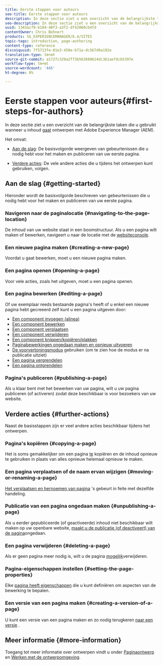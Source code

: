 ```yaml
---
title: Eerste stappen voor auteurs
seo-title: Eerste stappen voor auteurs
description: In deze sectie ziet u een overzicht van de belangrijkste taken die u gebruikt wanneer u begint met het ontwerpen van inhoud met Adobe Experience Manager (AEM).
seo-description: In deze sectie ziet u een overzicht van de belangrijkste taken die u gebruikt wanneer u begint met het ontwerpen van inhoud met Adobe Experience Manager (AEM).
uuid: 1343acf9-b104-40f3-a3f2-df42060cb4fd
contentOwner: Chris Bohnert
products: SG_EXPERIENCEMANAGER/6.4/SITES
topic-tags: introduction, page-authoring
content-type: reference
discoiquuid: 7f5713fe-01e3-450e-b71a-dc567d9a192e
translation-type: tm+mt
source-git-commit: a172fc329a2f73b563690624dc361aefdcb5397e
workflow-type: tm+mt
source-wordcount: '445'
ht-degree: 0%

---
```



# Eerste stappen voor auteurs{#first-steps-for-authors}

In deze sectie ziet u een overzicht van de belangrijkste taken die u gebruikt wanneer u inhoud [gaat](/help/sites-authoring/author.md#concept-of-authoring-and-publishing) ontwerpen met Adobe Experience Manager (AEM).

Het omvat:

* [Aan de slag](#getting-started): De basisvolgorde weergeven van gebeurtenissen die u nodig hebt voor het maken en publiceren van uw eerste pagina.

* [Verdere acties](#further-actions): De vele andere acties die u tijdens het ontwerpen kunt gebruiken, volgen.

## Aan de slag {#getting-started}

Hieronder wordt de basisvolgorde beschreven van gebeurtenissen die u nodig hebt voor het maken en publiceren van uw eerste pagina.

### Navigeren naar de paginalocatie {#navigating-to-the-page-location}

De inhoud van uw website staat in een boomstructuur. Als u een pagina wilt maken of bewerken, navigeert u naar de locatie met de [websiteconsole](/help/sites-classic-ui-authoring/author-env-basic-handling.md#navigating-with-the-websites-console).

### Een nieuwe pagina maken {#creating-a-new-page}

Voordat u gaat bewerken, moet u een nieuwe pagina [](/help/sites-classic-ui-authoring/classic-page-author-manage-pages.md#creating-a-new-page)maken.

### Een pagina openen {#opening-a-page}

Voor vele acties, zoals het uitgeven, moet u een pagina [](/help/sites-classic-ui-authoring/classic-page-author-manage-pages.md#opening-a-page-for-editing)openen.

### Een pagina bewerken {#editing-a-page}

Of uw exemplaar reeds bestaande pagina&#39;s heeft of u enkel een nieuwe pagina hebt gecreeerd zelf kunt u een pagina [](/help/sites-classic-ui-authoring/classic-page-author-edit-content.md) uitgeven door:

* [Een component invoegen (alinea)](/help/sites-classic-ui-authoring/classic-page-author-edit-content.md#inserting-a-component)
* [Een component bewerken](/help/sites-classic-ui-authoring/classic-page-author-edit-content.md#editing-a-component-content-and-properties)
* [Een component verplaatsen](/help/sites-classic-ui-authoring/classic-page-author-edit-content.md#moving-a-component)
* [Een component verwijderen](/help/sites-classic-ui-authoring/classic-page-author-edit-content.md#deleting-a-component)
* [Een component knippen/kopiëren/plakken](/help/sites-classic-ui-authoring/classic-page-author-edit-content.md#cut-copy-paste-a-component)
* [Paginabewerkingen ongedaan maken en opnieuw uitvoeren](/help/sites-classic-ui-authoring/classic-page-author-edit-content.md#undoing-and-redoing-page-edits)
* [De voorvertoningsmodus](/help/sites-classic-ui-authoring/classic-page-author-edit-content.md#previewing-pages) gebruiken (om te zien hoe de modus er na publicatie uitziet)
* [Een pagina vergrendelen](/help/sites-classic-ui-authoring/classic-page-author-edit-content.md#locking-a-page)
* [Een pagina ontgrendelen](/help/sites-classic-ui-authoring/classic-page-author-edit-content.md#unlocking-a-page)

### Pagina&#39;s publiceren {#publishing-a-page}

Als u klaar bent met het bewerken van uw pagina, wilt u uw pagina [](/help/sites-classic-ui-authoring/classic-page-author-publish-pages.md#main-pars-title-10) publiceren (of activeren) zodat deze beschikbaar is voor bezoekers van uw website.

## Verdere acties {#further-actions}

Naast de basisstappen zijn er veel andere acties beschikbaar tijdens het ontwerpen.

### Pagina&#39;s kopiëren {#copying-a-page}

Het is soms gemakkelijker om een pagina [te](/help/sites-classic-ui-authoring/classic-page-author-manage-pages.md#copying-and-pasting-a-page) kopiëren en de inhoud opnieuw te gebruiken in plaats van alles opnieuw helemaal opnieuw te maken.

### Een pagina verplaatsen of de naam ervan wijzigen {#moving-or-renaming-a-page}

[Het verplaatsen en hernoemen van pagina](/help/sites-classic-ui-authoring/classic-page-author-manage-pages.md#moving-or-renaming-page) &#39;s gebeurt in feite met dezelfde handeling.

### Publicatie van een pagina ongedaan maken {#unpublishing-a-page}

Als u eerder gepubliceerde (of geactiveerde) inhoud niet beschikbaar wilt maken op uw openbare website, [maakt u de publicatie (of deactiveert) van de pagina](/help/sites-classic-ui-authoring/classic-page-author-publish-pages.md#unpublishing-a-page)ongedaan.

### Een pagina verwijderen {#deleting-a-page}

Als er geen pagina meer nodig is, wilt u de pagina [mogelijk](/help/sites-classic-ui-authoring/classic-page-author-manage-pages.md#deleting-a-page)verwijderen.

### Pagina-eigenschappen instellen {#setting-the-page-properties}

Elke [pagina heeft eigenschappen](/help/sites-classic-ui-authoring/classic-page-author-edit-page-properties.md) die u kunt definiëren om aspecten van de bewerking te bepalen.

### Een versie van een pagina maken {#creating-a-version-of-a-page}

U kunt een versie van een pagina [](/help/sites-classic-ui-authoring/classic-page-author-work-with-versions.md#creating-a-new-version) maken en zo nodig terugkeren [naar een versie](/help/sites-classic-ui-authoring/classic-page-author-work-with-versions.md#restoring-a-page-version-from-sidekick) .

## Meer informatie {#more-information}

Toegang tot meer informatie over ontwerpen vindt u onder [Paginaontwerp](/help/sites-classic-ui-authoring/classic-page-author.md) en [Werken met de ontwerpomgeving](/help/sites-classic-ui-authoring/author-env.md).
